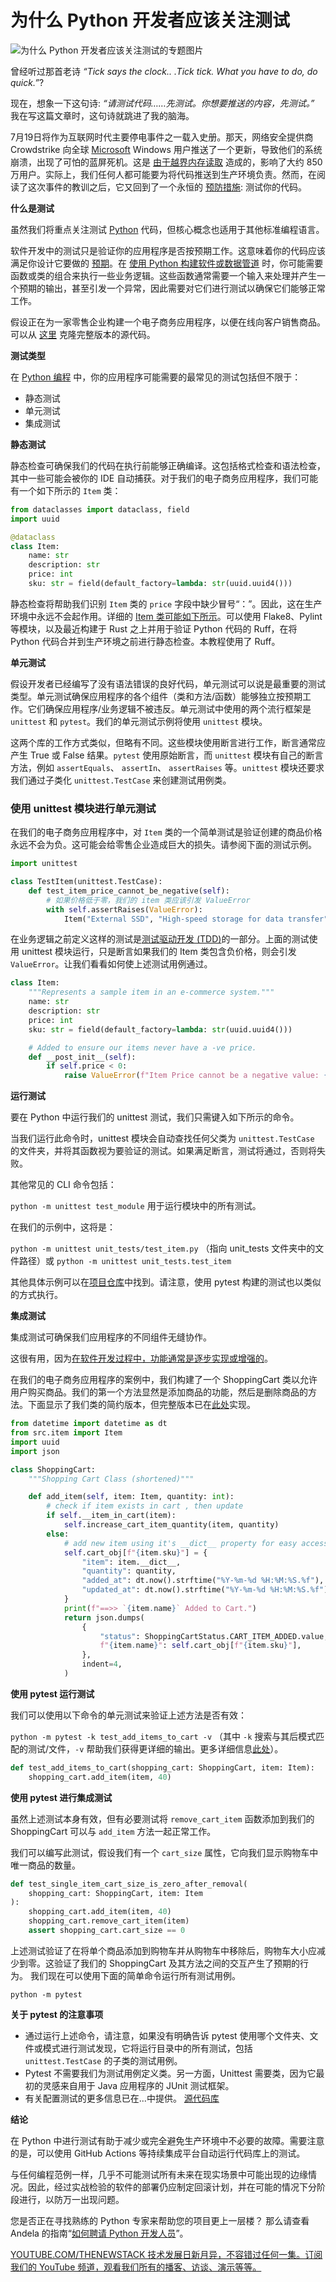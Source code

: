 # 为什么 Python 开发者应该关注测试

![为什么 Python 开发者应该关注测试的专题图片](https://cdn.thenewstack.io/media/2024/11/d6f8348e-testing-1024x574.png)

曾经听过那首老诗 *“Tick says the clock.. .Tick tick. What you have to do, do quick.”*?

现在，想象一下这句诗: *“请测试代码……先测试。你想要推送的内容，先测试。”*  我在写这篇文章时，这句诗就跳进了我的脑海。

7月19日将作为互联网时代主要停电事件之一载入史册。那天，网络安全提供商 Crowdstrike 向全球 [Microsoft](https://news.microsoft.com/?utm_content=inline+mention) Windows 用户推送了一个更新，导致他们的系统崩溃，出现了可怕的蓝屏死机。这是 [由于越界内存读取](https://en.wikipedia.org/wiki/2024_CrowdStrike_incident) 造成的，影响了大约 850 万用户。实际上，我们任何人都可能要为将代码推送到生产环境负责。然而，在阅读了这次事件的教训之后，它又回到了一个永恒的 [预防措施](https://www.crowdstrike.com/falcon-content-update-remediation-and-guidance-hub/#:~:text=How%20Do%20We%20Prevent%20This%20From%20Happening%20Again): 测试你的代码。

**什么是测试**

虽然我们将重点关注测试 [Python](https://thenewstack.io/python-3-13-blazing-new-trails-in-performance-and-scale/) 代码，但核心概念也适用于其他标准编程语言。

软件开发中的测试只是验证你的应用程序是否按预期工作。这意味着你的代码应该满足你设计它要做的 [预期](https://en.wikipedia.org/wiki/Software_testing)。在 [使用 Python 构建软件或数据管道](https://thenewstack.io/an-introduction-to-python-for-non-programmers/) 时，你可能需要函数或类的组合来执行一些业务逻辑。这些函数通常需要一个输入来处理并产生一个预期的输出，甚至引发一个异常，因此需要对它们进行测试以确保它们能够正常工作。

假设正在为一家零售企业构建一个电子商务应用程序，以便在线向客户销售商品。可以从 [这里](https://github.com/VICIWUOHA/python-tests-tutorial) 克隆完整版本的源代码。

**测试类型**

在 [Python 编程](https://thenewstack.io/what-is-python/) 中，你的应用程序可能需要的最常见的测试包括但不限于：

- 静态测试
- 单元测试
- 集成测试

**静态测试**

静态检查可确保我们的代码在执行前能够正确编译。这包括格式检查和语法检查，其中一些可能会被你的 IDE 自动捕获。对于我们的电子商务应用程序，我们可能有一个如下所示的 `Item` 类：

```python
from dataclasses import dataclass, field
import uuid

@dataclass
class Item:
    name: str
    description: str
    price: int
    sku: str = field(default_factory=lambda: str(uuid.uuid4()))
```

静态检查将帮助我们识别 `Item` 类的 `price` 字段中缺少冒号“：”。因此，这在生产环境中永远不会起作用。详细的 [Item 类可能如下所示](https://github.com/VICIWUOHA/python-tests-tutorial/blob/main/src/item.py)。可以使用 Flake8、Pylint 等模块，以及最近构建于 Rust 之上并用于验证 Python 代码的 Ruff，在将 Python 代码合并到生产环境之前进行静态检查。本教程使用了 Ruff。

**单元测试**

假设开发者已经编写了没有语法错误的良好代码，单元测试可以说是最重要的测试类型。单元测试确保应用程序的各个组件（类和方法/函数）能够独立按预期工作。它们确保应用程序/业务逻辑不被违反。单元测试中使用的两个流行框架是 `unittest` 和 `pytest`。我们的单元测试示例将使用 `unittest` 模块。

这两个库的工作方式类似，但略有不同。这些模块使用断言进行工作，断言通常应产生 True 或 False 结果。`pytest` 使用原始断言，而 `unittest` 模块有自己的断言方法，例如 `assertEquals`、 `assertIn`、 `assertRaises` 等。`unittest` 模块还要求我们通过子类化 `unittest.TestCase` 来创建测试用例类。

### 使用 unittest 模块进行单元测试

在我们的电子商务应用程序中，对 `Item` 类的一个简单测试是验证创建的商品价格永远不会为负。这可能会给零售企业造成巨大的损失。请参阅下面的测试示例。

```python
import unittest

class TestItem(unittest.TestCase):
    def test_item_price_cannot_be_negative(self):
        # 如果价格低于零，我们的 item 类应该引发 ValueError
        with self.assertRaises(ValueError):
            Item("External SSD", "High-speed storage for data transfer", -5.0)
```
在业务逻辑之前定义这样的测试是[测试驱动开发 (TDD)](https://en.wikipedia.org/wiki/Test-driven_development)的一部分。上面的测试使用 unittest 模块运行，只是断言如果我们的 Item 类包含负价格，则会引发 `ValueError`。让我们看看如何使上述测试用例通过。

```python
class Item:
    """Represents a sample item in an e-commerce system."""
    name: str
    description: str
    price: int
    sku: str = field(default_factory=lambda: str(uuid.uuid4()))

    # Added to ensure our items never have a -ve price.
    def __post_init__(self):
        if self.price < 0:
            raise ValueError(f"Item Price cannot be a negative value: {self.price}")
```

**运行测试**

要在 Python 中运行我们的 unittest 测试，我们只需键入如下所示的命令。

当我们运行此命令时，unittest 模块会自动查找任何父类为 `unittest.TestCase` 的文件夹，并将其函数视为要验证的测试。如果满足断言，测试将通过，否则将失败。

其他常见的 CLI 命令包括：

`python -m unittest test_module` 用于运行模块中的所有测试。

在我们的示例中，这将是：

`python -m unittest unit_tests/test_item.py` （指向 unit_tests 文件夹中的文件路径）或 `python -m unittest unit_tests.test_item`

其他具体示例可以在[项目仓库](https://github.com/VICIWUOHA/python-tests-tutorial/tree/main/unit_tests#running-tests)中找到。请注意，使用 pytest 构建的测试也以类似的方式执行。

**集成测试**

集成测试可确保我们应用程序的不同组件无缝协作。

这很有用，因为[在软件开发过程中，功能通常是逐步实现或增强的](https://thenewstack.io/how-to-define-and-use-your-own-functions-in-python/)。

在我们的电子商务应用程序的案例中，我们构建了一个 ShoppingCart 类以允许用户购买商品。我们的第一个方法显然是添加商品的功能，然后是删除商品的方法。下面显示了我们类的简约版本，但完整版本已在[此处](https://github.com/VICIWUOHA/python-tests-tutorial/blob/main/src/shopping_cart.py)实现。


```python
from datetime import datetime as dt
from src.item import Item
import uuid
import json

class ShoppingCart:
    """Shopping Cart Class (shortened)"""

    def add_item(self, item: Item, quantity: int):
        # check if item exists in cart , then update
        if self.__item_in_cart(item):
            self.increase_cart_item_quantity(item, quantity)
        else:
            # add new item using it's __dict__ property for easy access
            self.cart_obj[f"{item.sku}"] = {
                "item": item.__dict__,
                "quantity": quantity,
                "added_at": dt.now().strftime("%Y-%m-%d %H:%M:%S.%f"),
                "updated_at": dt.now().strftime("%Y-%m-%d %H:%M:%S.%f"),
            }
            print(f"==>> `{item.name}` Added to Cart.")
            return json.dumps(
                {
                    "status": ShoppingCartStatus.CART_ITEM_ADDED.value,
                    f"{item.name}": self.cart_obj[f"{item.sku}"],
                },
                indent=4,
            )
```

**使用 pytest 运行测试**

我们可以使用以下命令的单元测试来验证上述方法是否有效：

`python -m pytest -k test_add_items_to_cart -v`
（其中 `-k` 搜索与其后模式匹配的测试/文件，`-v` 帮助我们获得更详细的输出。更多详细信息[此处](https://github.com/VICIWUOHA/python-tests-tutorial/tree/main/pytest_tests#running-tests)）。

```python
def test_add_items_to_cart(shopping_cart: ShoppingCart, item: Item):
    shopping_cart.add_item(item, 40)
```

**使用 pytest 进行集成测试**

虽然上述测试本身有效，但有必要测试将 `remove_cart_item` 函数添加到我们的 ShoppingCart 可以与 `add_item` 方法一起正常工作。

我们可以编写此测试，假设我们有一个 `cart_size` 属性，它向我们显示购物车中唯一商品的数量。

```python
def test_single_item_cart_size_is_zero_after_removal(
    shopping_cart: ShoppingCart, item: Item
):
    shopping_cart.add_item(item, 40)
    shopping_cart.remove_cart_item(item)
    assert shopping_cart.cart_size == 0
```

上述测试验证了在将单个商品添加到购物车并从购物车中移除后，购物车大小应减少到零。这验证了我们的 ShoppingCart 及其方法之间的交互产生了预期的行为。
我们现在可以使用下面的简单命令运行所有测试用例。

`python -m pytest`

**关于 pytest 的注意事项**

* 通过运行上述命令，请注意，如果没有明确告诉 pytest 使用哪个文件夹、文件或模式进行测试发现，它将运行目录中的所有测试，包括 `unittest.TestCase` 的子类的测试用例。
* Pytest 不需要我们为测试用例定义类。另一方面，Unittest 需要类，因为它最初的灵感来自用于 Java 应用程序的 JUnit 测试框架。
* 有关配置测试的更多信息已在...中提供。
[源代码库](https://github.com/VICIWUOHA/python-tests-tutorial/)

**结论**

在 Python 中进行测试有助于减少或完全避免生产环境中不必要的故障。需要注意的是，可以使用 GitHub Actions 等持续集成平台自动运行代码库上的测试。

与任何编程范例一样，几乎不可能测试所有未来在现实场景中可能出现的边缘情况。因此，经过实战检验的软件的部署仍应制定回滚计划，并在可能的情况下分阶段进行，以防万一出现问题。

您是否正在寻找熟练的 Python 专家来帮助您的项目更上一层楼？ 那么请查看 Andela 的指南“[如何聘请 Python 开发人员](https://www.andela.com/blog-posts/how-to-hire-a-python-developer-a-guide-to-finding-the-right-fit/?utm_medium=contentmarketing&utm_source=tns&utm_campaign=brand-global-python-testing-blog&utm_content=how-to-hire-python-developers)”。


[YOUTUBE.COM/THENEWSTACK
技术发展日新月异，不容错过任何一集。订阅我们的 YouTube 频道，观看我们所有的播客、访谈、演示等等。](https://youtube.com/thenewstack?sub_confirmation=1)